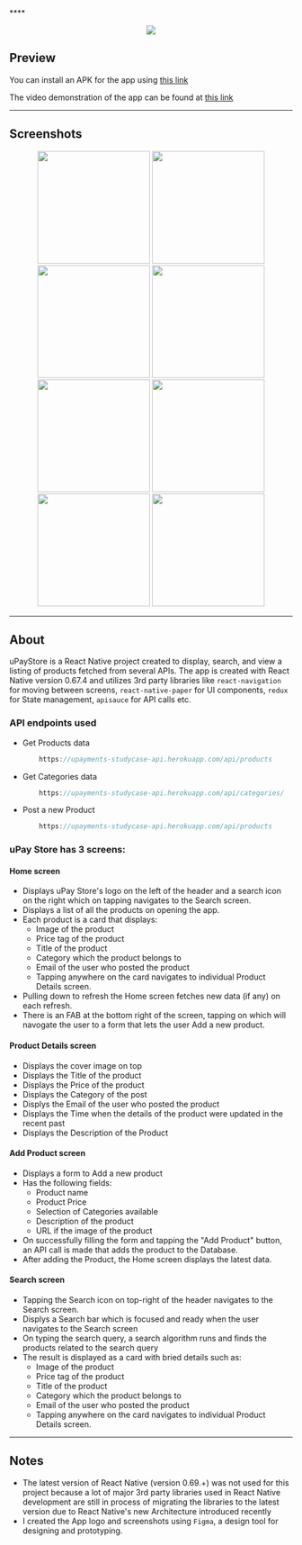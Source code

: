 ****<!-- App Name -->

<p align="center">
  <img src="./src/assets/svgs/uPayStoreLogo.svg">
</p>

## Preview

You can install an APK for the app using [this link](https://drive.google.com/file/d/1cZdRJDe7QMYW3or-wuSX8ogXyoQvWzCZ/view?usp=sharing)

The video demonstration of the app can be found at [this link](https://drive.google.com/file/d/1cW0iqp89TQg70AYJTuJGsGobRQc6WOa6/view?usp=sharing)

---
## Screenshots
<p align="center">
  <img src="./src/assets/screenshots/Home.jpeg" width="200" />
  <img src="./src/assets/screenshots/Electronics-Filtered.jpeg" width="200" />
  <img src="./src/assets/screenshots/Furniture-Filter.jpeg" width="200" />
  <img src="./src/assets/screenshots/ProductDetails.jpeg" width="200" />
  <img src="./src/assets/screenshots/AddProductFormEmpty.jpeg" width="200" />
  <img src="./src/assets/screenshots/AddProductForm.jpeg" width="200" />
  <img src="./src/assets/screenshots/NewProductDetails.jpeg" width="200" />
  <img src="./src/assets/screenshots/Search.jpeg" width="200" />
</p>

---

## About
uPayStore is a React Native project created to display, search, and view a listing of products fetched from several APIs.
The app is created with React Native version 0.67.4 and utilizes 3rd party libraries like ```react-navigation``` for moving between screens, ```react-native-paper``` for UI components, ```redux``` for State management, ```apisauce``` for API calls etc.

### API endpoints used
- Get Products data

    ```javascript
        https://upayments-studycase-api.herokuapp.com/api/products
    ```

- Get Categories data
    ```javascript
        https://upayments-studycase-api.herokuapp.com/api/categories/
    ```
    
- Post a new Product
    ```javascript
        https://upayments-studycase-api.herokuapp.com/api/products
    ```


### uPay Store has 3 screens:
#### Home screen
  - Displays uPay Store's logo on the left of the header and a search icon on the right which on tapping navigates to the Search screen.
  - Displays a list of all the products on opening the app.
  - Each product is a card that displays:
      - Image of the product
      - Price tag of the product
      - Title of the product
      - Category which the product belongs to
      - Email of the user who posted the product
      - Tapping anywhere on the card  navigates to individual Product Details screen.
  - Pulling down to refresh the Home screen fetches new data (if any) on each refresh.
  - There is an FAB at the bottom right of the screen, tapping on which will navogate the user to a form that lets the user Add a new product.

#### Product Details screen
  - Displays the cover image on top
  - Displays the Title of the product
  - Displays the Price of the product
  - Displays the Category of the post
  - Displys the Email of the user who posted the product
  - Displays the Time when the details of the product were updated in the recent past
  - Displays the Description of the Product

 #### Add Product screen
  - Displays a form to Add a new product
  - Has the following fields:
    - Product name
    - Product Price
    - Selection of Categories available
    - Description of the product
    - URL if the image of the product
  - On successfully filling the form and tapping the "Add Product" button, an API call is made that adds the product to the Database.
  - After adding the Product, the Home screen displays the latest data.
    
#### Search screen
  - Tapping the Search icon on top-right of the header navigates to the Search screen.
  - Displys a Search bar which is focused and ready when the user navigates to the Search screen
  - On typing the search query, a search algorithm runs and finds the products related to the search query
  - The result is displayed as a card with bried details such as:
      - Image of the product
      - Price tag of the product
      - Title of the product
      - Category which the product belongs to
      - Email of the user who posted the product
      - Tapping anywhere on the card  navigates to individual Product Details screen.
 
---
## Notes
- The latest version of React Native (version 0.69.+) was not used for this project because a lot of major 3rd party libraries used in React Native development are still in process of migrating the libraries to the latest version due to React Native's new Architecture introduced recently
- I created the App logo and screenshots using ```Figma```, a design tool for designing and prototyping.
